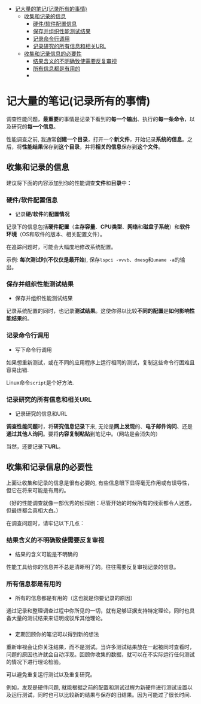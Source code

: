 
<!-- @import "[TOC]" {cmd="toc" depthFrom=1 depthTo=6 orderedList=false} -->

<!-- code_chunk_output -->

- [记大量的笔记(记录所有的事情)](#记大量的笔记记录所有的事情)
  - [收集和记录的信息](#收集和记录的信息)
    - [硬件/软件配置信息](#硬件软件配置信息)
    - [保存并组织性能测试结果](#保存并组织性能测试结果)
    - [记录命令行调用](#记录命令行调用)
    - [记录研究的所有信息和相关URL](#记录研究的所有信息和相关url)
  - [收集和记录信息的必要性](#收集和记录信息的必要性)
    - [结果含义的不明确致使需要反复审视](#结果含义的不明确致使需要反复审视)
    - [所有信息都是有用的](#所有信息都是有用的)
    - [](#)

<!-- /code_chunk_output -->

# 记大量的笔记(记录所有的事情)

调查性能问题，**最重要**的事情是记录下看到的**每一个输出**、执行的**每一条命令**，以及研究的**每一个信息**。

性能调查之前, 我通常**创建一个目录**，打开一个**新文件**，开始记录**系统的信息**。之后，将**性能结果**保存到**这个目录**，并将**相关的信息**保存到**这个文件**。

## 收集和记录的信息

建议将下面的内容添加到你的性能调查**文件**和**目录**中：

### 硬件/软件配置信息

* 记录**硬/软件**的**配置情况** 

记录下的信息包括**硬件配置**（**主存容量**、**CPU类型**、**网络**和**磁盘子系统**）和**软件环境**（OS和软件的版本、相关配置文件）。

在追踪问题时，可能会大幅度地修改系统配置。

示例: **每次测试时(不仅仅是最开始**), 保存`lspci -vvvb`、`dmesg`和`uname -a`的输出。

### 保存并组织性能测试结果

* 保存并组织性能测试结果

记录系统配置的同时，也记录**测试结果**。这使你得以比较**不同的配置**是**如何影响性能结果**的。

### 记录命令行调用

* 写下命令行调用

如果想重新测试，或在不同的应用程序上运行相同的测试，复制这些命令行困难且容易出错.

Linux命令`script`是个好方法.

### 记录研究的所有信息和相关URL

* 记录研究的信息和URL

**调查性能问题**时，将**研究信息记录**下来, 无论是**网上发现**的、**电子邮件询问**、还是**通过其他人询问**。要将**内容复制粘贴**到笔记中。（网站是会消失的）

当然，还要记录下**URL**。

## 收集和记录信息的必要性

上面让收集和记录的信息是很有必要的, 有些信息眼下显得毫无作用或有误导性，但它在将来可能是有用的。

（好的性能调查就像一部优秀的侦探剧：尽管开始的时候所有的线索都令人迷惑，但最终都会真相大白。）

在调查问题时，请牢记以下几点：

### 结果含义的不明确致使需要反复审视

* 结果的含义可能是不明确的

性能工具给你的信息并不总是清晰明了的。往往需要反复审视记录的信息。

### 所有信息都是有用的

* 所有的信息都是有用的（这也就是你要记录的原因）

通过记录和整理调查过程中你所见的一切，就有足够证据支持特定理论，同时也具备大量的测试结果来证明或驳斥其他理论。

### 

* 定期回顾你的笔记可以得到新的想法

重新审视会让你关注结果，而不是测试。当许多测试结果放在一起被同时查看时，问题的原因也许就会自动浮现。回顾你收集的数据，就可以在不实际运行任何测试的情况下进行理论检验。

可以避免重复运行测试以及重复研究。

例如，发现是硬件问题, 就能根据之前的配置和测试过程为新硬件进行测试设置以及运行测试，同时也可以比较新的结果与保存的旧结果。因为可能过了很长时间. 
